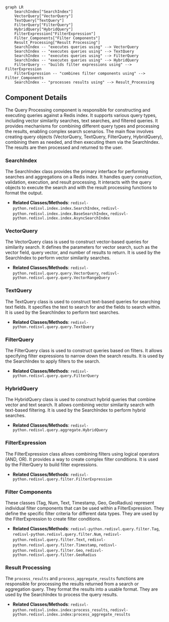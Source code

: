 ```mermaid
graph LR
    SearchIndex["SearchIndex"]
    VectorQuery["VectorQuery"]
    TextQuery["TextQuery"]
    FilterQuery["FilterQuery"]
    HybridQuery["HybridQuery"]
    FilterExpression["FilterExpression"]
    Filter_Components["Filter Components"]
    Result_Processing["Result Processing"]
    SearchIndex -- "executes queries using" --> VectorQuery
    SearchIndex -- "executes queries using" --> TextQuery
    SearchIndex -- "executes queries using" --> FilterQuery
    SearchIndex -- "executes queries using" --> HybridQuery
    FilterQuery -- "builds filter expressions using" --> FilterExpression
    FilterExpression -- "combines filter components using" --> Filter_Components
    SearchIndex -- "processes results using" --> Result_Processing
```

## Component Details

The Query Processing component is responsible for constructing and executing queries against a Redis index. It supports various query types, including vector similarity searches, text searches, and filtered queries. It provides mechanisms for combining different query types and processing the results, enabling complex search scenarios. The main flow involves creating query objects (VectorQuery, TextQuery, FilterQuery, HybridQuery), combining them as needed, and then executing them via the SearchIndex. The results are then processed and returned to the user.

### SearchIndex
The SearchIndex class provides the primary interface for performing searches and aggregations on a Redis index. It handles query construction, validation, execution, and result processing. It interacts with the query objects to execute the search and with the result processing functions to format the output.
- **Related Classes/Methods**: `redisvl-python.redisvl.index.index.SearchIndex`, `redisvl-python.redisvl.index.index.BaseSearchIndex`, `redisvl-python.redisvl.index.index.AsyncSearchIndex`

### VectorQuery
The VectorQuery class is used to construct vector-based queries for similarity search. It defines the parameters for vector search, such as the vector field, query vector, and number of results to return. It is used by the SearchIndex to perform vector similarity searches.
- **Related Classes/Methods**: `redisvl-python.redisvl.query.query.VectorQuery`, `redisvl-python.redisvl.query.query.VectorRangeQuery`

### TextQuery
The TextQuery class is used to construct text-based queries for searching text fields. It specifies the text to search for and the fields to search within. It is used by the SearchIndex to perform text searches.
- **Related Classes/Methods**: `redisvl-python.redisvl.query.query.TextQuery`

### FilterQuery
The FilterQuery class is used to construct queries based on filters. It allows specifying filter expressions to narrow down the search results. It is used by the SearchIndex to apply filters to the search.
- **Related Classes/Methods**: `redisvl-python.redisvl.query.query.FilterQuery`

### HybridQuery
The HybridQuery class is used to construct hybrid queries that combine vector and text search. It allows combining vector similarity search with text-based filtering. It is used by the SearchIndex to perform hybrid searches.
- **Related Classes/Methods**: `redisvl-python.redisvl.query.aggregate.HybridQuery`

### FilterExpression
The FilterExpression class allows combining filters using logical operators (AND, OR). It provides a way to create complex filter conditions. It is used by the FilterQuery to build filter expressions.
- **Related Classes/Methods**: `redisvl-python.redisvl.query.filter.FilterExpression`

### Filter Components
These classes (Tag, Num, Text, Timestamp, Geo, GeoRadius) represent individual filter components that can be used within a FilterExpression. They define the specific filter criteria for different data types. They are used by the FilterExpression to create filter conditions.
- **Related Classes/Methods**: `redisvl-python.redisvl.query.filter.Tag`, `redisvl-python.redisvl.query.filter.Num`, `redisvl-python.redisvl.query.filter.Text`, `redisvl-python.redisvl.query.filter.Timestamp`, `redisvl-python.redisvl.query.filter.Geo`, `redisvl-python.redisvl.query.filter.GeoRadius`

### Result Processing
The `process_results` and `process_aggregate_results` functions are responsible for processing the results returned from a search or aggregation query. They format the results into a usable format. They are used by the SearchIndex to process the query results.
- **Related Classes/Methods**: `redisvl-python.redisvl.index.index:process_results`, `redisvl-python.redisvl.index.index:process_aggregate_results`
